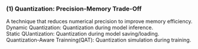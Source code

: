 ### (1) Quantization: Precision-Memory Trade-Off
A technique that reduces numerical precision to improve memory efficiency.
Dynamic Quantization: Quantization during model inference.  
Static QUantization: Quantization during model saving/loading.  
Quantization-Aware Trainning(QAT): Quantization simulation during training.  

